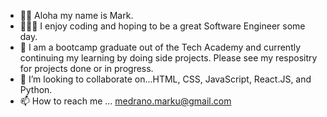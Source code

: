 - 🤙🏽 Aloha my name is Mark.
- 🧑🏾‍💻 I enjoy coding and hoping to be a great Software Engineer some day.
- 🌱 I am a bootcamp graduate out of the Tech Academy and currently continuing my learning by doing side projects. Please see my respositry for projects done or in progress.
- 💞️ I’m looking to collaborate on...HTML, CSS, JavaScript, React.JS, and Python.
- 📫 How to reach me ... medrano.marku@gmail.com

<!---
markumed1/markumed1 is a ✨ special ✨ repository because its `README.md` (this file) appears on your GitHub profile.
You can click the Preview link to take a look at your changes.
--->
